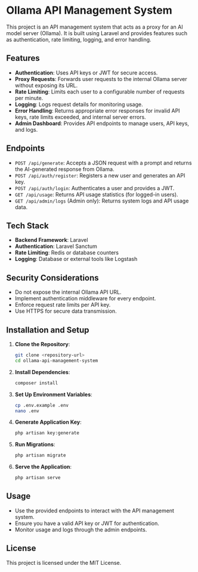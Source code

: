 # Ollama API Management System

This project is an API management system that acts as a proxy for an AI model server (Ollama). It is built using Laravel and provides features such as authentication, rate limiting, logging, and error handling.

## Features

- **Authentication**: Uses API keys or JWT for secure access.
- **Proxy Requests**: Forwards user requests to the internal Ollama server without exposing its URL.
- **Rate Limiting**: Limits each user to a configurable number of requests per minute.
- **Logging**: Logs request details for monitoring usage.
- **Error Handling**: Returns appropriate error responses for invalid API keys, rate limits exceeded, and internal server errors.
- **Admin Dashboard**: Provides API endpoints to manage users, API keys, and logs.

## Endpoints

- `POST /api/generate`: Accepts a JSON request with a prompt and returns the AI-generated response from Ollama.
- `POST /api/auth/register`: Registers a new user and generates an API key.
- `POST /api/auth/login`: Authenticates a user and provides a JWT.
- `GET /api/usage`: Returns API usage statistics (for logged-in users).
- `GET /api/admin/logs` (Admin only): Returns system logs and API usage data.

## Tech Stack

- **Backend Framework**: Laravel
- **Authentication**: Laravel Sanctum
- **Rate Limiting**: Redis or database counters
- **Logging**: Database or external tools like Logstash

## Security Considerations

- Do not expose the internal Ollama API URL.
- Implement authentication middleware for every endpoint.
- Enforce request rate limits per API key.
- Use HTTPS for secure data transmission.

## Installation and Setup

1. **Clone the Repository**:
   ```sh
   git clone <repository-url>
   cd ollama-api-management-system
   ```

2. **Install Dependencies**:
   ```sh
   composer install
   ```

3. **Set Up Environment Variables**:
   ```sh
   cp .env.example .env
   nano .env
   ```

4. **Generate Application Key**:
   ```sh
   php artisan key:generate
   ```

5. **Run Migrations**:
   ```sh
   php artisan migrate
   ```

6. **Serve the Application**:
   ```sh
   php artisan serve
   ```

## Usage

- Use the provided endpoints to interact with the API management system.
- Ensure you have a valid API key or JWT for authentication.
- Monitor usage and logs through the admin endpoints.

## License

This project is licensed under the MIT License.
